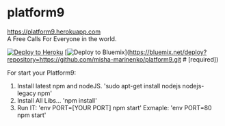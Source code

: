 # platform9
https://platform9.herokuapp.com <br />
A Free Calls For Everyone in the world.

[![Deploy to Heroku](https://www.herokucdn.com/deploy/button.svg)](https://heroku.com/deploy?template=https://github.com/misha-marinenko/platform9)
[![Deploy to Bluemix](https://bluemix.net/deploy/button.png)](https://bluemix.net/deploy?repository=https://github.com/misha-marinenko/platform9.git # [required])

For start your Platform9:
1. Install latest npm and nodeJS. 
'sudo apt-get install nodejs nodejs-legacy npm'
2. Install All Libs...
'npm install'
3. Run IT:
'env PORT=[YOUR PORT] npm start'
Exmaple:
'env PORT=80 npm start'

